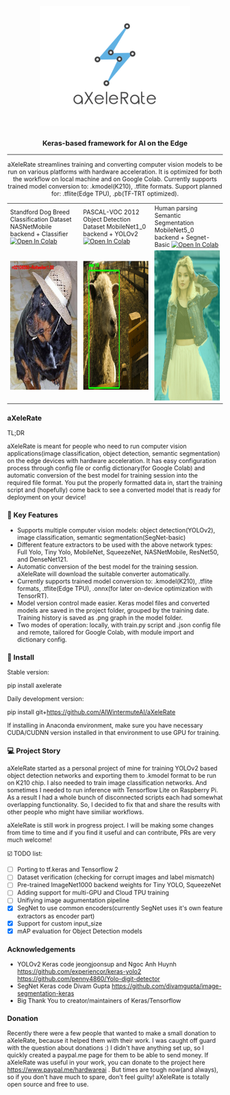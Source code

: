 <h1 align="center">
  <img src="https://raw.githubusercontent.com/AIWintermuteAI/aXeleRate/master/resources/logo.png" alt="aXeleRate" width="350">
</h1>

<h3 align="center">Keras-based framework for AI on the Edge</h3>

<hr>
<p align="center">
aXeleRate streamlines training and converting computer vision models to be run on various platforms with hardware acceleration. It is optimized for both the workflow on local machine and on Google Colab. Currently supports trained model conversion to: .kmodel(K210), .tflite formats. Support planned for: .tflite(Edge TPU), .pb(TF-TRT optimized).
</p>

<table>
  <tr>
    <td>Standford Dog Breed Classification Dataset NASNetMobile backend + Classifier <a href="https://colab.research.google.com/github/AIWintermuteAI/aXeleRate/blob/master/resources/aXeleRate_standford_dog_classifier.ipynb">
  <img src="https://colab.research.google.com/assets/colab-badge.svg" alt="Open In Colab"/>
</a> </td>
     <td>PASCAL-VOC 2012 Object Detection Dataset MobileNet1_0 backend + YOLOv2 <a href="https://colab.research.google.com/github/AIWintermuteAI/aXeleRate/blob/master/resources/aXeleRate_pascal20_detector.ipynb">
  <img src="https://colab.research.google.com/assets/colab-badge.svg" alt="Open In Colab"/>
</a> </td>
     <td>Human parsing Semantic Segmentation MobileNet5_0 backend + Segnet-Basic <a href="https://colab.research.google.com/github/AIWintermuteAI/aXeleRate/blob/master/resources/aXeleRate_human_segmentation.ipynb">
  <img src="https://colab.research.google.com/assets/colab-badge.svg" alt="Open In Colab"/>
</a> </td>
  </tr>
  <tr>
    <td><img src="https://raw.githubusercontent.com/AIWintermuteAI/aXeleRate/master/resources/n02106550_7003.jpg" width=300 height=300></td>
    <td><img src="https://raw.githubusercontent.com/AIWintermuteAI/aXeleRate/master/resources/2009_001349.jpg" width=300 height=300></td>
    <td><img src="https://raw.githubusercontent.com/AIWintermuteAI/aXeleRate/master/resources/66.jpg" width=250 height=350></td>
  </tr>
 </table>

### aXeleRate

TL;DR

aXeleRate is meant for people who need to run computer vision applications(image classification, object detection, semantic segmentation) on the edge devices with hardware acceleration. It has easy configuration process through config file or config dictionary(for Google Colab) and automatic conversion of the best model for training session into the required file format. You put the properly formatted data in, start the training script and (hopefully) come back to see a converted model that is ready for deployment on your device!

### :wrench: Key Features
  - Supports multiple computer vision models: object detection(YOLOv2), image classification, semantic segmentation(SegNet-basic)
  - Different feature extractors to be used with the above network types: Full Yolo, Tiny Yolo, MobileNet, SqueezeNet, NASNetMobile, ResNet50, and DenseNet121. 
  - Automatic conversion of the best model for the training session. aXeleRate will download the suitable converter automatically.
  - Currently supports trained model conversion to: .kmodel(K210), .tflite formats, .tflite(Edge TPU), .onnx(for later on-device optimization with TensorRT).
  - Model version control made easier. Keras model files and converted models are saved in the project folder, grouped by the training date. Training history is saved as .png graph in the model folder.
  - Two modes of operation: locally, with train.py script and .json config file and remote, tailored for Google Colab, with module import and dictionary config.

### 💾 Install

Stable version:

pip install axelerate

Daily development version:

pip install git+https://github.com/AIWintermuteAI/aXeleRate

If installing in Anaconda environment, make sure you have necessary CUDA/CUDNN version installed in that environment to use GPU for training.

###  :computer: Project Story

aXeleRate started as a personal project of mine for training YOLOv2 based object detection networks and exporting them to .kmodel format to be run on K210 chip. I also needed to train image classification networks. And sometimes I needed to run inference with Tensorflow Lite on Raspberry Pi. As a result I had a whole bunch of disconnected scripts each had somewhat overlapping functionality. So, I decided to fix that and share the results with other people who might have similiar workflows.

aXeleRate is still work in progress project. I will be making some changes from time to time and if you find it useful and can contribute, PRs are very much welcome!

:ballot_box_with_check: TODO list:

  - [ ] Porting to tf.keras and Tensorflow 2
  - [ ] Dataset verification (checking for corrupt images and label mismatch)
  - [ ] Pre-trained ImageNet1000 backend weights for Tiny YOLO, SqueezeNet
  - [ ] Adding support for multi-GPU and Cloud TPU training
  - [ ] Unifiying image augumentation pipeline
  - [X] SegNet to use common encoders(currently SegNet uses it's own feature extractors as encoder part)
  - [X] Support for custom input_size
  - [X] mAP evaluation for Object Detection models

### Acknowledgements

  - YOLOv2 Keras code jeongjoonsup and Ngoc Anh Huynh https://github.com/experiencor/keras-yolo2 https://github.com/penny4860/Yolo-digit-detector
  - SegNet Keras code Divam Gupta https://github.com/divamgupta/image-segmentation-keras
  - Big Thank You to creator/maintainers of Keras/Tensorflow

### Donation
Recently there were a few people that wanted to make a small donation to aXeleRate, because it helped them with their work. I was caught off guard with the question about donations :) I didn't have anything set up, so I quickly created a paypal.me page for them to be able to send money. If aXeleRate was useful in your work, you can donate to the project here https://www.paypal.me/hardwareai . But times are tough now(and always), so if you don't have much to spare, don't feel guilty! aXeleRate is totally open source and free to use.
